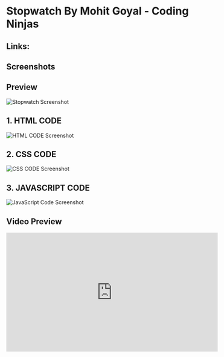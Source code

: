 # Stopwatch By Mohit Goyal - Coding Ninjas <br>
## Links: <br>

## Screenshots <br>
## Preview <br>
  <img src="https://github.com/Mohit1108/stopwatch.mohitgoyal.me/blob/main/assets/screenshot-stopwatch.jpg?raw=true" alt="Stopwatch Screenshot" srcset=""> <br>
## 1. HTML CODE <br>
  <img src="https://github.com/Mohit1108/stopwatch.mohitgoyal.me/blob/main/assets/index%20code.jpg?raw=true" alt="HTML CODE Screenshot" srcset=""> <br>
## 2. CSS CODE <br>
  <img src="https://github.com/Mohit1108/stopwatch.mohitgoyal.me/blob/main/assets/Css%20Code.jpg?raw=true" alt="CSS CODE Screenshot" srcset=""> <br>
## 3. JAVASCRIPT CODE <br>
  <img src="https://github.com/Mohit1108/stopwatch.mohitgoyal.me/blob/main/assets/javscript%20code.jpg?raw=true" alt="JavaScript Code Screenshot" srcset=""> <br>
## Video Preview <br>
<iframe width="560" height="315" src="https://www.youtube.com/embed/bVa3sA6jTRg" title="YouTube video player" frameborder="0" allow="accelerometer; autoplay; clipboard-write; encrypted-media; gyroscope; picture-in-picture" allowfullscreen></iframe><br>
